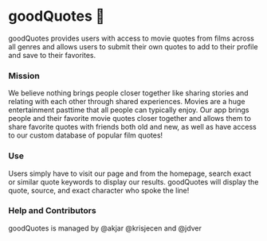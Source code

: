 # goodQuotes 	:speech_balloon:

goodQuotes provides users with access to movie quotes from films across all genres and allows users to submit their own quotes to add to their profile and save to their favorites.

### Mission
We believe nothing brings people closer together like sharing stories and relating with each other through shared experiences. Movies are a huge entertainment pasttime that all people can typically enjoy. Our app brings people and their favorite movie quotes closer together and allows them to share favorite quotes with friends both old and new, as well as have access to our custom database of popular film quotes!

### Use

Users simply have to visit our page and from the homepage, search exact or similar quote keywords to display our results. goodQuotes will display the quote, source, and exact character who spoke the line!

### Help and Contributors

goodQuotes is managed by @akjar @krisjecen and @jdver